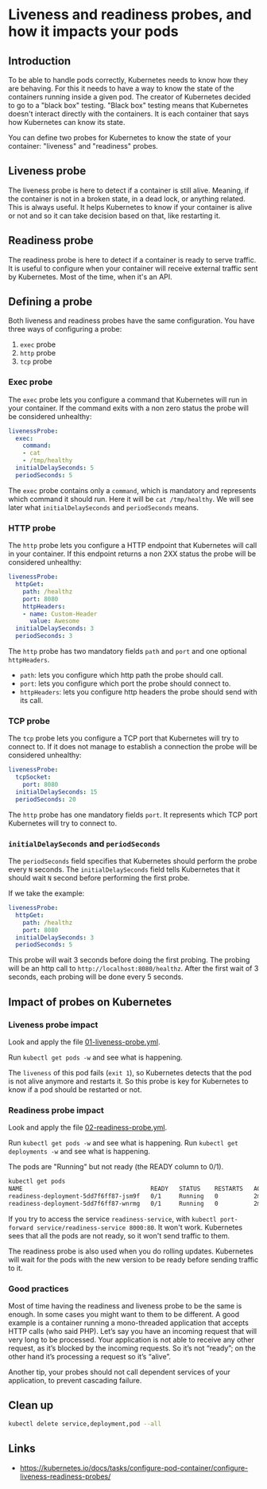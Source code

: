 # Liveness and readiness probes, and how it impacts your pods

## Introduction

To be able to handle pods correctly, Kubernetes needs to know how they are behaving. For this it needs to have a way to know the state of the containers running inside a given pod. The creator of Kubernetes decided to go to a "black box" testing. "Black box" testing means that Kubernetes doesn't interact directly with the containers. It is each container that says how Kubernetes can know its state.

You can define two probes for Kubernetes to know the state of your container: "liveness" and "readiness" probes.

## Liveness probe

The liveness probe is here to detect if a container is still alive. Meaning, if the container is not in a broken state, in a dead lock, or anything related. This is always useful. It helps Kubernetes to know if your container is alive or not and so it can take decision based on that, like restarting it.

## Readiness probe

The readiness probe is here to detect if a container is ready to serve traffic. It is useful to configure when your container will receive external traffic sent by Kubernetes. Most of the time, when it's an API.

## Defining a probe

Both liveness and readiness probes have the same configuration. You have three ways of configuring a probe:

1. `exec` probe
1. `http` probe
1. `tcp` probe

### Exec probe

The `exec` probe lets you configure a command that Kubernetes will run in your container. If the command exits with a non zero status the probe will be considered unhealthy:

```yml
livenessProbe:
  exec:
    command:
    - cat
    - /tmp/healthy
  initialDelaySeconds: 5
  periodSeconds: 5
```

The `exec` probe contains only a `command`, which is mandatory and represents which command it should run. Here it will be `cat /tmp/healthy`.
We will see later what `initialDelaySeconds` and `periodSeconds` means.

### HTTP probe

The `http` probe lets you configure a HTTP endpoint that Kubernetes will call in your container. If this endpoint returns a non 2XX status the probe will be considered unhealthy:

```yml
livenessProbe:
  httpGet:
    path: /healthz
    port: 8080
    httpHeaders:
    - name: Custom-Header
      value: Awesome
  initialDelaySeconds: 3
  periodSeconds: 3
```

The `http` probe has two mandatory fields `path` and `port` and one optional `httpHeaders`.

* `path`: lets you configure which http path the probe should call.
* `port`: lets you configure which port the probe should connect to.
* `httpHeaders`: lets you configure http headers the probe should send with its call.

### TCP probe

The `tcp` probe lets you configure a TCP port that Kubernetes will try to connect to. If it does not manage to establish a connection the probe will be considered unhealthy:

```yml
livenessProbe:
  tcpSocket:
    port: 8080
  initialDelaySeconds: 15
  periodSeconds: 20
```

The `http` probe has one mandatory fields `port`. It represents which TCP port Kubernetes will try to connect to.

### `initialDelaySeconds` and `periodSeconds`

The `periodSeconds` field specifies that Kubernetes should perform the probe every `N` seconds. The `initialDelaySeconds` field tells Kubernetes that it should wait `N` second before performing the first probe.

If we take the example:

```yml
livenessProbe:
  httpGet:
    path: /healthz
    port: 8080
  initialDelaySeconds: 3
  periodSeconds: 5
```

This probe will wait 3 seconds before doing the first probing. The probing will be an http call to `http://localhost:8080/healthz`. After the first wait of 3 seconds, each probing will be done every 5 seconds.

## Impact of probes on Kubernetes

### Liveness probe impact

Look and apply the file [01-liveness-probe.yml](01-liveness-probe.yml).

Run `kubectl get pods -w` and see what is happening.

The `liveness` of this pod fails (`exit 1`), so Kubernetes detects that the pod is not alive anymore and restarts it. So this probe is key for Kubernetes to know if a pod should be restarted or not.

### Readiness probe impact

Look and apply the file [02-readiness-probe.yml](02-readiness-probe.yml).

Run `kubectl get pods -w` and see what is happening.
Run `kubectl get deployments -w` and see what is happening.

The pods are "Running" but not ready (the READY column to 0/1).

```sh
kubectl get pods
NAME                                    READY   STATUS    RESTARTS   AGE
readiness-deployment-5dd7f6ff87-jsm9f   0/1     Running   0          2m17s
readiness-deployment-5dd7f6ff87-wnrmg   0/1     Running   0          2m17s
```

If you try to access the service `readiness-service`, with `kubectl port-forward service/readiness-service 8000:80`. It won't work. Kubernetes sees that all the pods are not ready, so it won't send traffic to them.

The readiness probe is also used when you do rolling updates. Kubernetes will wait for the pods with the new version to be ready before sending traffic to it.

### Good practices

Most of time having the readiness and liveness probe to be the same is enough. In some cases you might want to them to be different. A good example is a container running a mono-threaded application that accepts HTTP calls (who said PHP). Let’s say you have an incoming request that will very long to be processed. Your application is not able to receive any other request, as it’s blocked by the incoming requests. So it’s not “ready”; on the other hand it’s processing a request so it’s “alive”.

Another tip, your probes should not call dependent services of your application, to prevent cascading failure.

## Clean up

```sh
kubectl delete service,deployment,pod --all
```

## Links

* https://kubernetes.io/docs/tasks/configure-pod-container/configure-liveness-readiness-probes/

